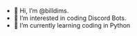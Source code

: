 - 👋 Hi, I’m @billdims.
- 👀 I’m interested in coding Discord Bots.
- 🌱 I’m currently learning coding in Python
